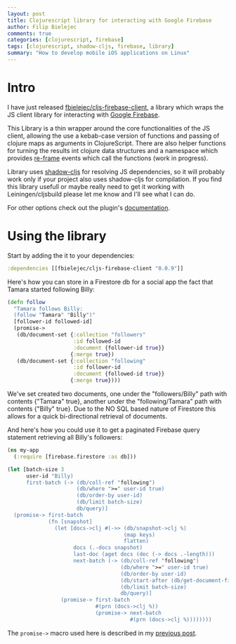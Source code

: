 ```yaml
---
layout: post
title: Clojurescript library for interacting with Google Firebase
author: Filip Bielejec
comments: true
categories: [clojurescript, firebase]
tags: [clojurescript, shadow-cljs, firebase, library]
summary: "How to develop mobile iOS applications on Linux"
---
```


# <a name="intro"/> Intro

I have just released [fbielejec/cljs-firebase-client](https://github.com/fbielejec/cljs-firebase-client), a library which wraps the JS client library for interacting with [Google Firebase](https://Firebase.google.com).

This Library is a thin wrapper around the core functionalities of the JS client, allowing the use a kebab-case version of functions and passing of clojure maps as arguments in ClojureScript.
There are also helper functions for turning the results int clojure data structures and a namespace which provides [re-frame](https://github.com/Day8/re-frame) events which call the functions (work in progress).

Library uses [shadow-cljs](http://shadow-cljs.org/) for resolving JS dependencies, so it will probably work only if your project also uses shadow-cljs for compilation.
If you find this library usefull or maybe really need to get it working with Leiningen/cljsbuild please let me know and I'll see what I can do.

For other options check out the plugin's [documentation](https://github.com/fbielejec/cljs-firebase-client).

# <a name="using"/> Using the library

Start by adding the it to your dependencies:

```clojure
:dependencies [[fbielejec/cljs-firebase-client "0.0.9"]]
```

Here's how you can store in a Firestore db for a social app the fact that Tamara started following Billy:

```clojure
(defn follow
  "Tamara follows Billy:
  (follow "Tamara" "Billy")"
  [follower-id followed-id]
  (promise->
   (db/document-set {:collection "followers"
                     :id followed-id
                     :document {follower-id true}}
                    {:merge true})
   (db/document-set {:collection "following"
                     :id follower-id
                     :document {followed-id true}}
                    {:merge true})))
```

We've set created two documents, one under the  "followers/Billy" path with contents {"Tamara" true}, another under the "following/Tamara" path with contents {"Billy" true}.
Due to the NO SQL based nature of Firestore this allows for a quick bi-directional retrieval of documents.

And here's how you could use it to get a paginated Firebase query statement retrieving all Billy's followers:

```clojure
(ns my-app
  (:require [firebase.firestore :as db]))

(let [batch-size 3
      user-id "Billy)
      first-batch (-> (db/coll-ref "following")
                      (db/where ">=" user-id true)
                      (db/order-by user-id)
                      (db/limit batch-size)
                      db/query)]
  (promise-> first-batch
             (fn [snapshot]
               (let [docs->clj #(->> (db/snapshot->clj %)
                                     (map keys)
                                     flatten)
                     docs (.-docs snapshot)
                     last-doc (aget docs (dec (-> docs .-length)))
                     next-batch (-> (db/coll-ref "following")
                                    (db/where ">=" user-id true)
                                    (db/order-by user-id)
                                    (db/start-after (db/get-document-field-value last-doc user-id))
                                    (db/limit batch-size)
                                    db/query)]
                 (promise-> first-batch
                            #(prn (docs->clj %))
                            (promise-> next-batch
                                       #(prn (docs->clj %))))))))
```

The `promise->` macro used here is described in my [previous post](https://www.blog.nodrama.io/clojurescript-chaining-js-promises-previous-value/).
